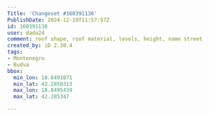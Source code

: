 ```yaml
---
Title: 'Changeset #160391136'
PublishDate: 2024-12-19T11:57:57Z
id: 160391136
user: dada24
comment: roof shape, roof material, levels, height, name street
created_by: iD 2.30.4
tags:
- Montenegro
- Budva
bbox:
  min_lon: 18.8491071
  min_lat: 42.2850313
  max_lon: 18.8495439
  max_lat: 42.285347

---
```


